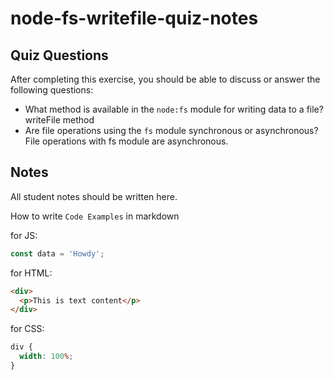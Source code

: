 # node-fs-writefile-quiz-notes

## Quiz Questions

After completing this exercise, you should be able to discuss or answer the following questions:

- What method is available in the `node:fs` module for writing data to a file?
  writeFile method
- Are file operations using the `fs` module synchronous or asynchronous?
  File operations with fs module are asynchronous.

## Notes

All student notes should be written here.

How to write `Code Examples` in markdown

for JS:

```javascript
const data = 'Howdy';
```

for HTML:

```html
<div>
  <p>This is text content</p>
</div>
```

for CSS:

```css
div {
  width: 100%;
}
```
